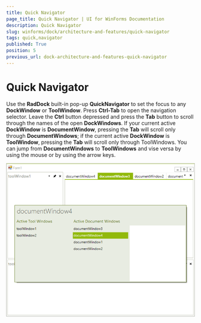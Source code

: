 ```yaml
---
title: Quick Navigator
page_title: Quick Navigator | UI for WinForms Documentation
description: Quick Navigator
slug: winforms/dock/architecture-and-features/quick-navigator
tags: quick,navigator
published: True
position: 5
previous_url: dock-architecture-and-features-quick-navigator
---
```


# Quick Navigator

Use the __RadDock__ built-in pop-up __QuickNavigator__ to set the focus to any __DockWindow__ or __ToolWindow__. Press __Ctrl-Tab__ to open the navigation selector. Leave the __Ctrl__ button depressed and press the __Tab__ button to scroll through the names of the open __DockWindows__. If your current active __DockWindow__ is __DocumentWindow__, pressing the __Tab__ will scroll only through __DocumentWindows__; if the current active __DockWindow__ is __ToolWindow__, pressing the __Tab__ will scroll only through ToolWindows. You can jump from __DocumentWindows__ to __ToolWindows__ and vise versa by using the mouse or by using the arrow keys.

![dock-architecture-and-features-quick-navigator 001](images/dock-architecture-and-features-quick-navigator001.png)
